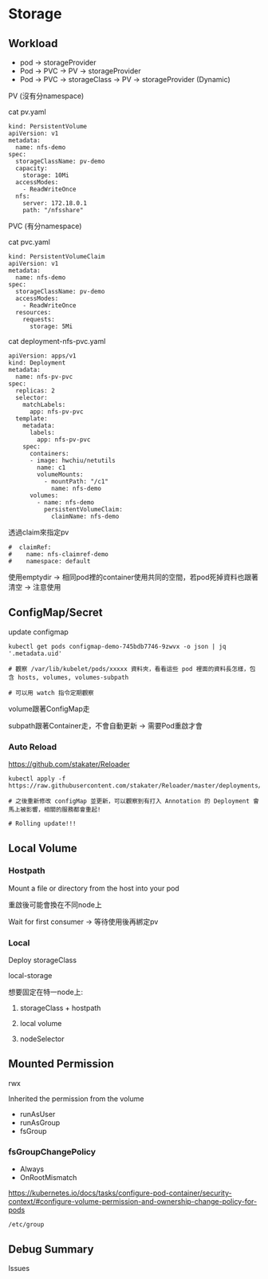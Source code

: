 # Storage

## Workload
- pod -> storageProvider
- Pod -> PVC -> PV -> storageProvider
- Pod -> PVC -> storageClass -> PV -> storageProvider (Dynamic)

PV (沒有分namespace) 

cat pv.yaml

```
kind: PersistentVolume
apiVersion: v1
metadata:
  name: nfs-demo
spec:
  storageClassName: pv-demo 
  capacity:
    storage: 10Mi
  accessModes:
    - ReadWriteOnce
  nfs:
    server: 172.18.0.1
    path: "/nfsshare"
```

PVC (有分namespace)

cat pvc.yaml

```
kind: PersistentVolumeClaim
apiVersion: v1
metadata:
  name: nfs-demo
spec:
  storageClassName: pv-demo
  accessModes:
    - ReadWriteOnce
  resources:
    requests:
      storage: 5Mi
```

cat deployment-nfs-pvc.yaml

```
apiVersion: apps/v1
kind: Deployment
metadata:
  name: nfs-pv-pvc
spec:
  replicas: 2
  selector:
    matchLabels:
      app: nfs-pv-pvc
  template:
    metadata:
      labels:
        app: nfs-pv-pvc
    spec:
      containers:
      - image: hwchiu/netutils
        name: c1
        volumeMounts:
          - mountPath: "/c1"
            name: nfs-demo
      volumes:
        - name: nfs-demo
          persistentVolumeClaim:
            claimName: nfs-demo
```

透過claim來指定pv

```
#  claimRef:
#    name: nfs-claimref-demo
#    namespace: default
```

使用emptydir -> 相同pod裡的container使用共同的空間，若pod死掉資料也跟著清空 -> 注意使用

## ConfigMap/Secret
update configmap

```
kubectl get pods configmap-demo-745bdb7746-9zwvx -o json | jq '.metadata.uid'

# 觀察 /var/lib/kubelet/pods/xxxxx 資料夾，看看這些 pod 裡面的資料長怎樣，包含 hosts, volumes, volumes-subpath

# 可以用 watch 指令定期觀察
``` 

volume跟著ConfigMap走

subpath跟著Container走，不會自動更新 -> 需要Pod重啟才會

### Auto Reload
https://github.com/stakater/Reloader

```
kubectl apply -f https://raw.githubusercontent.com/stakater/Reloader/master/deployments/kubernetes/reloader.yaml

# 之後重新修改 configMap 並更新，可以觀察到有打入 Annotation 的 Deployment 會馬上被影響，相關的服務都會重起!

# Rolling update!!!
```

## Local Volume
### Hostpath
Mount a file or directory from the host into your pod

重啟後可能會換在不同node上

Wait for first consumer -> 等待使用後再綁定pv

### Local

Deploy storageClass

local-storage

想要固定在特一node上:

1. storageClass + hostpath

2. local volume

3. nodeSelector

## Mounted Permission

rwx

Inherited the permission from the volume

- runAsUser
- runAsGroup
- fsGroup

### fsGroupChangePolicy
 - Always
 - OnRootMismatch

https://kubernetes.io/docs/tasks/configure-pod-container/security-context/#configure-volume-permission-and-ownership-change-policy-for-pods

```
/etc/group

```


## Debug Summary
Issues
